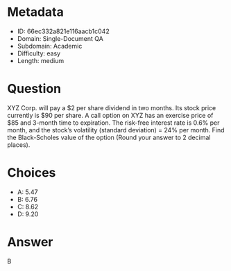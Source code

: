 # Metadata

- ID: 66ec332a821e116aacb1c042
- Domain: Single-Document QA
- Subdomain: Academic
- Difficulty: easy
- Length: medium

# Question

XYZ Corp. will pay a $2 per share dividend in two months. Its stock price currently is $90 per share. A call option on XYZ has an exercise price of $85 and 3-month time to expiration. The risk-free interest rate is 0.6% per month, and the stock’s volatility (standard deviation) = 24% per month. Find the Black-Scholes value of the option (Round your answer to 2 decimal places).

# Choices

- A: 5.47
- B: 6.76
- C: 8.62
- D: 9.20

# Answer

B
